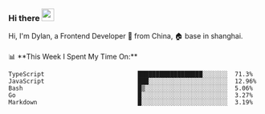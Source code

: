 ### Hi there <img src="https://media.giphy.com/media/hvRJCLFzcasrR4ia7z/giphy.gif" width="25px">

<!-- ![visitors](https://visitor-badge.glitch.me/badge?page_id=dislfyer.dislfyer) --!>

Hi, I'm Dylan, a Frontend Developer 🚀 from China, 🏠 base in shanghai.
<br/>
<br/>

📊 **This Week I Spent My Time On:**


<!--START_SECTION:waka-->

```text
TypeScript                          ██████████████████░░░░░░░  71.3%
JavaScript                          ███░░░░░░░░░░░░░░░░░░░░░░  12.96%
Bash                                █▒░░░░░░░░░░░░░░░░░░░░░░░  5.06%
Go                                  █░░░░░░░░░░░░░░░░░░░░░░░░  3.27%
Markdown                            █░░░░░░░░░░░░░░░░░░░░░░░░  3.19%
```

<!--END_SECTION:waka-->

<!--
**About Me:**
 -->
